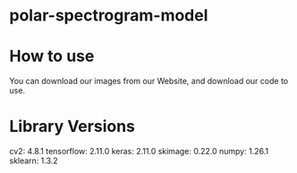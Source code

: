 # polar-spectrogram-model

# How to use
You can download our images from our Website, and download our code to use.

# Library Versions
cv2: 4.8.1
tensorflow: 2.11.0
keras: 2.11.0
skimage: 0.22.0
numpy: 1.26.1
sklearn: 1.3.2
